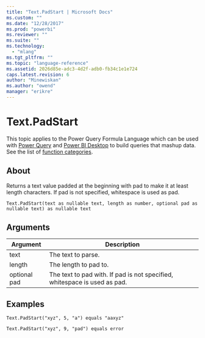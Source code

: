 ```yaml
---
title: "Text.PadStart | Microsoft Docs"
ms.custom: ""
ms.date: "12/28/2017"
ms.prod: "powerbi"
ms.reviewer: ""
ms.suite: ""
ms.technology: 
  - "mlang"
ms.tgt_pltfrm: ""
ms.topic: "language-reference"
ms.assetid: 2026d85e-adc3-4d2f-adb0-fb34c1e1e724
caps.latest.revision: 6
author: "Minewiskan"
ms.author: "owend"
manager: "erikre"
---
```

# Text.PadStart
This topic applies to the Power Query Formula Language which can be used with [Power Query](https://support.office.com/article/Introduction-to-Microsoft-Power-Query-for-Excel-6E92E2F4-2079-4E1F-BAD5-89F6269CD605) and [Power BI Desktop](http://go.microsoft.com/fwlink/p/?LinkId=618607) to build queries that mashup data. See the list of [function categories](https://msdn.microsoft.com/en-us/library/mt211003.aspx).  
  
## About  
Returns a text value padded at the beginning with pad to make it at least length characters.  If pad is not specified, whitespace is used as pad.  
  
```  
Text.PadStart(text as nullable text, length as number, optional pad as nullable text) as nullable text  
```  
  
## Arguments  
  
|Argument|Description|  
|------------|---------------|  
|text|The text to parse.|  
|length|The length to pad to.|  
|optional pad|The text to pad with.  If pad is not specified, whitespace is used as pad.|  
  
## Examples  
  
```  
Text.PadStart("xyz", 5, "a") equals "aaxyz"  
```  
  
```  
Text.PadStart("xyz", 9, "pad") equals error  
```  
